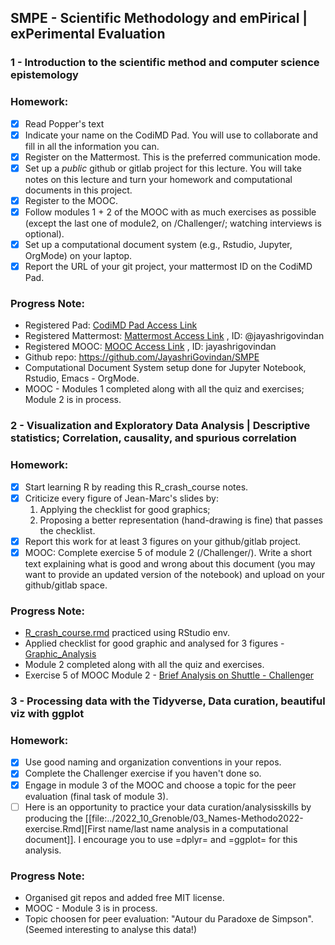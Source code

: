 ## SMPE - Scientific Methodology and emPirical | exPerimental Evaluation
### 1 - Introduction to the scientific method and computer science epistemology
### Homework:
- [x] Read Popper's text
- [x] Indicate your name on the CodiMD Pad. You will use to collaborate and fill in all the information you can.
- [x] Register on the Mattermost. This is the preferred communication mode.
- [x] Set up a *public* github or gitlab project for this lecture. You will take notes on this lecture and turn your homework and computational documents in this project.
- [x] Register to the MOOC.
- [x] Follow modules 1 + 2 of the MOOC with as much exercises as possible (except the last one of module2, on /Challenger/; watching interviews is optional).
- [x] Set up a computational document system (e.g., Rstudio, Jupyter, OrgMode) on your laptop.
- [x] Report the URL of your git project, your mattermost ID on the CodiMD Pad.

### Progress Note:
- Registered Pad: [CodiMD Pad Access Link](https://codimd.math.cnrs.fr/Dai2ZzqzTwezOMZVIyMN-g#)
- Registered Mattermost: [Mattermost Access Link](https://framateam.org/smpe-2023-2024/channels/town-square) , ID: @jayashrigovindan
- Registered MOOC: [MOOC Access Link](https://lms.fun-mooc.fr/login?next=richie/en/courses/reproducible-research-methodological-principles-transparent-scie/) , ID: jayashrigovindan
- Github repo: https://github.com/JayashriGovindan/SMPE 
- Computational Document System setup done for Jupyter Notebook, Rstudio, Emacs - OrgMode.
- MOOC - Modules 1 completed along with all the quiz and exercises; Module 2 is in process.

### 2 - Visualization and Exploratory Data Analysis | Descriptive statistics; Correlation, causality, and spurious correlation
### Homework:
- [x] Start learning R by reading this R_crash_course notes.
- [x] Criticize every figure of Jean-Marc's slides by:
   1. Applying the checklist for good graphics;
   2. Proposing a better representation (hand-drawing is fine) that passes the checklist.
 - [x] Report this work for at least 3 figures on your github/gitlab project.
 - [x] MOOC: Complete exercise 5 of module 2 (/Challenger/). Write a short text explaining what is good and wrong about this document (you may want to provide an updated version of the notebook) and upload on your github/gitlab space.
       
### Progress Note:
- [R_crash_course.rmd](https://github.com/JayashriGovindan/SMPE/blob/main/code/r_crash_course_practice.Rmd) practiced using RStudio env.
- Applied checklist for good graphic and analysed for 3 figures - [Graphic_Analysis](https://github.com/JayashriGovindan/SMPE/blob/main/analysis/2023-05-10_Graphic_Analysis.md)
- Module 2 completed along with all the quiz and exercises.
- Exercise 5 of MOOC Module 2 - [Brief Analysis on Shuttle - Challenger](https://github.com/JayashriGovindan/SMPE/blob/main/analysis/2023-05-10_Challenger_Analysis.md)

### 3 - Processing data with the Tidyverse, Data curation, beautiful viz with ggplot
### Homework:
- [x] Use good naming and organization conventions in your repos.
- [x] Complete the Challenger exercise if you haven't done so.
- [x] Engage in module 3 of the MOOC and choose a topic for the peer evaluation (final task of module 3).
- [ ] Here is an opportunity to practice your data curation/analysisskills by producing the [[file:../2022_10_Grenoble/03_Names-Methodo2022-exercise.Rmd][First name/last name analysis in a computational document]]. I encourage you to use =dplyr= and =ggplot= for this analysis.
      
### Progress Note:
- Organised git repos and added free MIT license.
- MOOC - Module 3 is in process.
- Topic choosen for peer evaluation: "Autour du Paradoxe de Simpson". (Seemed interesting to analyse this data!)

